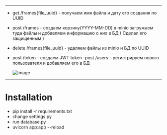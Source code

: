 
---
  - get /frames{file_uuid} - получаем имя файла и дату его создания по UUID
  - post /frames - создаем корзину(YYYY-MM-DD) в minio загружаем туда файлы и добавляем информацию о них в БД ( Сделал его защищенным )
  - delete /frames{file_uuid} - удаляем файлы из minio и БД по UUID
  - post /token - создаем JWT token
  -post /users - регистрируем нового пользователя и добавляем его в БД
  

      ![image](https://user-images.githubusercontent.com/65870349/176893442-ee46bb78-d7ad-428b-a036-3283cfc930ee.png)



---

# Installation
- pip install -r requirements.txt
- change settings.py
- run database.py
- uvicorn app:app --reload
 
